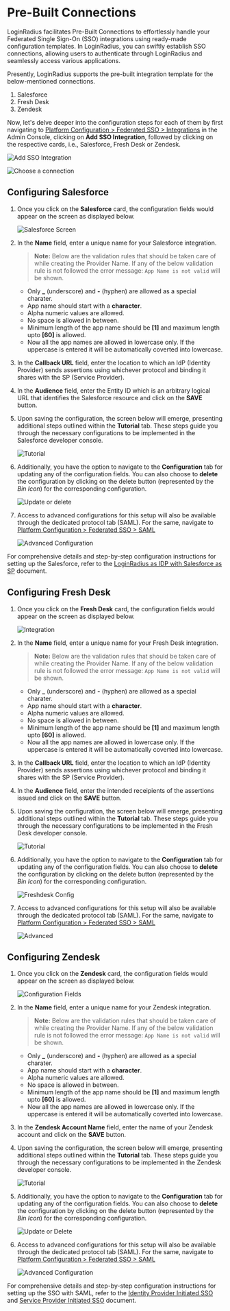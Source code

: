 # Pre-Built Connections

LoginRadius facilitates Pre-Built Connections to effortlessly handle your Federated Single Sign-On (SSO) integrations using ready-made configuration templates. In LoginRadius, you can swiftly establish SSO connections, allowing users to authenticate through LoginRadius and seamlessly access various applications. 

Presently, LoginRadius supports the pre-built integration template for the below-mentioned connections.

1. Salesforce
2. Fresh Desk
3. Zendesk

Now, let's delve deeper into the configuration steps for each of them by first navigating to [Platform Configuration > Federated SSO > Integrations](https://adminconsole.loginradius.com/platform-configuration/access-configuration/federated-sso/integrations) in the Admin Console, clicking on **Add SSO Integration**, followed by clicking on the respective cards, i.e., Salesforce, Fresh Desk or Zendesk.

![Add SSO Integration](https://apidocs.lrcontent.com/images/Federated-SSO---Pre-Built-Connections---Step-1_9159857016588881ec886e6.43518430.png "Add SSO Integration")

![Choose a connection](https://apidocs.lrcontent.com/images/Federated-SSO---Pre-Built-Connections---Step-2_20178493896588955e72f9c4.98289465.png "Choose a connection")

## Configuring Salesforce

1. Once you click on the **Salesforce** card, the configuration fields would appear on the screen as displayed below.

    ![Salesforce Screen](https://apidocs.lrcontent.com/images/Federated-SSO---Pre-Built-Connections---Step-3_1369195489658896d1558f37.03863573.png "Salesforce Screen")

2. In the **Name** field, enter a unique name for your Salesforce integration.
        
    > **Note:** Below are the validation rules that should be taken care of while creating the Provider Name. If any of the below validation rule is not followed the error message: `App Name is not valid` will be shown.

    - Only **\_** (underscore) and **-** (hyphen) are allowed as a special charater.
    - App name should start with a **character**.
    - Alpha numeric values are allowed.
    - No space is allowed in between.
    - Minimum length of the app name should be **[1]** and maximum length upto **[60]** is allowed.
    - Now all the app names are allowed in lowercase only. If the uppercase is entered it will be automatically coverted into lowercase.

3. In the **Callback URL** field, enter the location to which an IdP (Identity Provider) sends assertions using whichever protocol and binding it shares with the SP (Service Provider).

4. In the **Audience** field, enter the Entity ID which is an arbitrary logical URL that identifies the Salesforce resource and click on the **SAVE** button.

5. Upon saving the configuration, the screen below will emerge, presenting additional steps outlined within the **Tutorial** tab. These steps guide you through the necessary configurations to be implemented in the Salesforce developer console.

    ![Tutorial](https://apidocs.lrcontent.com/images/Federated-SSO---Pre-Built-Connections---Step-4_98717710658898fb9d97c3.25656005.png "Tutorial")

6. Additionally, you have the option to navigate to the **Configuration** tab for updating any of the configuration fields. You can also choose to **delete** the configuration by clicking on the delete button (represented by the _Bin Icon_) for the corresponding configuration.

    ![Update or delete](https://apidocs.lrcontent.com/images/Federated-SSO---Pre-Built-Connections---Step-5_18648652886588e105e1f568.24252141.png "Update or delete")

7. Access to advanced configurations for this setup will also be available through the dedicated protocol tab (SAML). For the same, navigate to [Platform Configuration > Federated SSO > SAML](https://adminconsole.loginradius.com/platform-configuration/access-configuration/federated-sso/saml)

    ![Advanced Configuration](https://apidocs.lrcontent.com/images/Federated-SSO---Pre-Built-Connections---Step-6_207064057565889b24e6d848.02877630.png "Advanced Configuration")

For comprehensive details and step-by-step configuration instructions for setting up the Salesforce, refer to the [LoginRadius as IDP with Salesforce as SP](https://www.loginradius.com/legacy/docs/single-sign-on/concept/saml-providers/salesforce) document.
   
## Configuring Fresh Desk

1. Once you click on the **Fresh Desk** card, the configuration fields would appear on the screen as displayed below.

    ![Integration](https://apidocs.lrcontent.com/images/Federated-SSO---Pre-Built-Connections---Step-7_193348430265889d0045b500.37334418.png "Integration")

2. In the **Name** field, enter a unique name for your Fresh Desk integration.
        
    > **Note:** Below are the validation rules that should be taken care of while creating the Provider Name. If any of the below validation rule is not followed the error message: `App Name is not valid` will be shown.

    - Only **\_** (underscore) and **-** (hyphen) are allowed as a special charater.
    - App name should start with a **character**.
    - Alpha numeric values are allowed.
    - No space is allowed in between.
    - Minimum length of the app name should be **[1]** and maximum length upto **[60]** is allowed.
    - Now all the app names are allowed in lowercase only. If the uppercase is entered it will be automatically coverted into lowercase.

3. In the **Callback URL** field, enter the location to which an IdP (Identity Provider) sends assertions using whichever protocol and binding it shares with the SP (Service Provider).

4. In the **Audience** field, enter the intended receipients of the assertions issued and click on the **SAVE** button.

5. Upon saving the configuration, the screen below will emerge, presenting additional steps outlined within the **Tutorial** tab. These steps guide you through the necessary configurations to be implemented in the Fresh Desk developer console.

    ![Tutorial](https://apidocs.lrcontent.com/images/Federated-SSO---Pre-Built-Connections---Step-8_127506219265889e7ac5e4f6.01195582.png "Tutorial")

6. Additionally, you have the option to navigate to the **Configuration** tab for updating any of the configuration fields. You can also choose to **delete** the configuration by clicking on the delete button (represented by the _Bin Icon_) for the corresponding configuration.

    ![Freshdesk Config](https://apidocs.lrcontent.com/images/Freshdesk_5830547756588d92b9a0027.80938103.png "Freshdesk Config")

7. Access to advanced configurations for this setup will also be available through the dedicated protocol tab (SAML). For the same, navigate to [Platform Configuration > Federated SSO > SAML](https://adminconsole.loginradius.com/platform-configuration/access-configuration/federated-sso/saml)

    ![Advanced](https://apidocs.lrcontent.com/images/Federated-SSO---Pre-Built-Connections---Step-9_137406274165889ff0029734.77373638.png "Advanced")

## Configuring Zendesk

1. Once you click on the **Zendesk** card, the configuration fields would appear on the screen as displayed below.

    ![Configuration Fields](https://apidocs.lrcontent.com/images/Federated-SSO---Pre-Built-Connections---Step-10_5902365696588a2d68b4a21.47708015.png "Configuration Fields")

2. In the **Name** field, enter a unique name for your Zendesk integration.
        
    > **Note:** Below are the validation rules that should be taken care of while creating the Provider Name. If any of the below validation rule is not followed the error message: `App Name is not valid` will be shown.

    - Only **\_** (underscore) and **-** (hyphen) are allowed as a special charater.
    - App name should start with a **character**.
    - Alpha numeric values are allowed.
    - No space is allowed in between.
    - Minimum length of the app name should be **[1]** and maximum length upto **[60]** is allowed.
    - Now all the app names are allowed in lowercase only. If the uppercase is entered it will be automatically coverted into lowercase.

3. In the **Zendesk Account Name** field, enter the name of your Zendesk account and click on the **SAVE** button.

4. Upon saving the configuration, the screen below will emerge, presenting additional steps outlined within the **Tutorial** tab. These steps guide you through the necessary configurations to be implemented in the Zendesk developer console.

    ![Tutorial](https://apidocs.lrcontent.com/images/Federated-SSO---Pre-Built-Connections---Step-11_17994103216588a459272f23.97074824.png "Tutorial")

5. Additionally, you have the option to navigate to the **Configuration** tab for updating any of the configuration fields. You can also choose to **delete** the configuration by clicking on the delete button (represented by the _Bin Icon_) for the corresponding configuration.

    ![Update or Delete](https://apidocs.lrcontent.com/images/Federated-SSO---Pre-Built-Connections---Step-12_3918944826588a4db7a27d5.20340179.png "Update or Delete")

6. Access to advanced configurations for this setup will also be available through the dedicated protocol tab (SAML). For the same, navigate to [Platform Configuration > Federated SSO > SAML](https://adminconsole.loginradius.com/platform-configuration/access-configuration/federated-sso/saml)

    ![Advanced Configuration](https://apidocs.lrcontent.com/images/Federated-SSO---Pre-Built-Connections---Step-13_1692480496588a55ece8f30.80539568.png "Advanced Configuration")

For comprehensive details and step-by-step configuration instructions for setting up the SSO with SAML, refer to the [Identity Provider Initiated SSO](https://www.loginradius.com/legacy/docs/single-sign-on/tutorial/federated-sso/saml/idp-initiated/#partconfigurationinadminconsole2) and [Service Provider Initiated SSO](https://www.loginradius.com/legacy/docs/single-sign-on/tutorial/federated-sso/saml/sp-initiated) document.